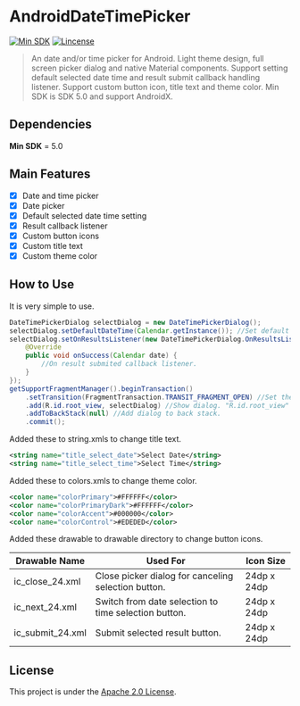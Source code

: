 # AndroidDateTimePicker

[![Min SDK](https://img.shields.io/badge/Min%20SDK-5.0-green.svg?style=flat-square)](https://developer.android.com/studio/releases/platforms#5.0)
[![Lincense](https://img.shields.io/badge/Lincense-Apache%202.0%20License-orange.svg?style=flat-square)](https://github.com/Fei-Sheng-Wu/AndroidDateTimePicker/blob/1.0.0/LICENSE.txt)

> An date and/or time picker for Android. Light theme design, full screen picker dialog and native Material components. Support setting default selected date time and result submit callback handling listener. Support custom button icon, title text and theme color. Min SDK is SDK 5.0 and support AndroidX.

## Dependencies

**Min SDK** = 5.0

## Main Features

- [x] Date and time picker
- [x] Date picker
- [x] Default selected date time setting
- [x] Result callback listener
- [x] Custom button icons
- [x] Custom title text
- [x] Custom theme color

## How to Use

It is very simple to use.

```java
DateTimePickerDialog selectDialog = new DateTimePickerDialog();
selectDialog.setDefaultDateTime(Calendar.getInstance()); //Set default selected date time.
selectDialog.setOnResultsListener(new DateTimePickerDialog.OnResultsListener() {
    @Override
    public void onSuccess(Calendar date) {
        //On result submited callback listener.
    }
});
getSupportFragmentManager().beginTransaction()
    .setTransition(FragmentTransaction.TRANSIT_FRAGMENT_OPEN) //Set the transition animation when dialog opened.
    .add(R.id.root_view, selectDialog) //Show dialog. "R.id.root_view" should be replaced by the ID of activity's root view.
    .addToBackStack(null) //Add dialog to back stack.
    .commit();
```

Added these to string.xmls to change title text.

```xml
<string name="title_select_date">Select Date</string>
<string name="title_select_time">Select Time</string>
```

Added these to colors.xmls to change theme color.

```xml
<color name="colorPrimary">#FFFFFF</color>
<color name="colorPrimaryDark">#FFFFFF</color>
<color name="colorAccent">#000000</color>
<color name="colorControl">#EDEDED</color>
```

Added these drawable to drawable directory to change button icons.

|Drawable Name|Used For|Icon Size|
|--------   |--------   |--------   |
|ic_close_24.xml|Close picker dialog for canceling selection button. |24dp x 24dp|
|ic_next_24.xml|Switch from date selection to time selection button.|24dp x 24dp|
|ic_submit_24.xml|Submit selected result button.|24dp x 24dp|

## License

This project is under the [Apache 2.0 License](https://github.com/Fei-Sheng-Wu/AndroidDateTimePicker/blob/1.0.0/LICENSE.txt).
